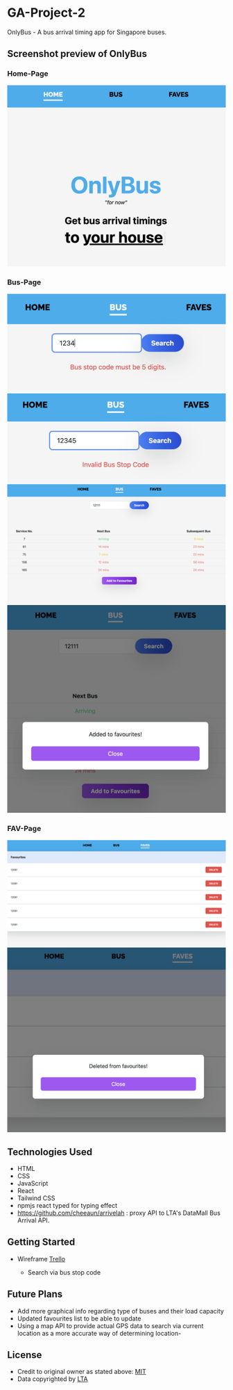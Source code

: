 # GA-Project-2

OnlyBus - A bus arrival timing app for Singapore buses.

## Screenshot preview of OnlyBus

### Home-Page

![alt text](https://github.com/BryEmmanuel/GA-Project-2/blob/main/OnlyBus-HomePage.png?raw=true)

### Bus-Page

![alt text](https://github.com/BryEmmanuel/GA-Project-2/blob/main/OnlyBus-BusPage-LengthValidation.png?raw=true)
![alt text](https://github.com/BryEmmanuel/GA-Project-2/blob/main/OnlyBus-BusPage-ValidID.png?raw=true)
![alt text](https://github.com/BryEmmanuel/GA-Project-2/blob/main/OnlyBus-BusPage-SearchFunction.png?raw=true)
![alt text](https://github.com/BryEmmanuel/GA-Project-2/blob/main/OnlyBus-BusPage-Modal.png?raw=true)

### FAV-Page

![alt text](https://github.com/BryEmmanuel/GA-Project-2/blob/main/OnlyBus-FavPageDelete.png?raw=true)
![alt text](https://github.com/BryEmmanuel/GA-Project-2/blob/main/OnlyBus-FavPageDeleteModal.png?raw=true)

## Technologies Used

- HTML
- CSS
- JavaScript
- React
- Tailwind CSS
- npmjs react typed for typing effect
- https://github.com/cheeaun/arrivelah : proxy API to LTA's DataMall Bus Arrival API.

## Getting Started

- Wireframe
  [Trello](https://trello.com/b/y7vmC03P)

  - Search via bus stop code

## Future Plans

- Add more graphical info regarding type of buses and their load capacity
- Updated favourites list to be able to update
- Using a map API to provide actual GPS data to search via current location as a more accurate way of determining location-

## License

- Credit to original owner as stated above: [MIT](https://cheeaun.mit-license.org/)
- Data copyrighted by [LTA](https://datamall.lta.gov.sg/content/datamall/en.html)
